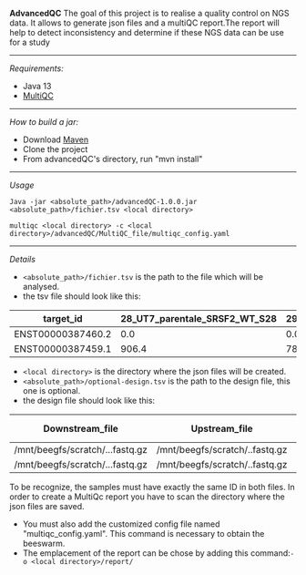 **AdvancedQC**
The goal of this project is to realise  a quality control on NGS data. It allows to generate json files and a multiQC report.The report will help to detect inconsistency and determine if these NGS data can be use for a study

--------
*Requirements:*
- Java 13
- [MultiQC](https://github.com/ewels/MultiQC)
-------
*How to build a jar:*
- Download [Maven](https://maven.apache.org/download.cgi)
- Clone the project
- From advancedQC's directory, run "mvn install"

------
*Usage*

`Java -jar <absolute_path>/advancedQC-1.0.0.jar <absolute_path>/fichier.tsv <local directory>`

`multiqc <local directory> -c <local directory>/advancedQC/MultiQC_file/multiqc_config.yaml`

-------
*Details*
- `<absolute_path>/fichier.tsv` is the path to the file which will be analysed.
- the tsv file should look like this:  

 target_id	|28_UT7_parentale_SRSF2_WT_S28| 29_UT7_parentale_SRSF2_WT_S29
 ----------|------------------------------|-----------------------------
 ENST00000387460.2|	0.0|	0.0
 ENST00000387459.1|	906.4	|786.8710000000001

- `<local directory>` is the directory where the json files will be created.
- `<absolute_path>/optional-design.tsv` is the path to the design file, this one is optional.
- the design file should look like this:

Downstream_file|	Upstream_file	|Sample_id	|Design 1|	Design 2
---------------|---------------|----------|--------|---------
/mnt/beegfs/scratch/...fastq.gz	|/mnt/beegfs/scratch/..fastq.gz|	28_UT7_parentale_SRSF2_WT_S28|	S1 |	T1 	
/mnt/beegfs/scratch/...fastq.gz	|/mnt/beegfs/scratch/..fastq.gz|	29_UT7_parentale_SRSF2_WT_S29|	S2	| T2 	

To be recognize, the samples must have exactly the same ID in both files.
In order to create a MultiQc report you have to scan the directory where the json files are saved.
- You must also add the customized config file named "multiqc_config.yaml". This command is necessary to obtain the beeswarm.
- The emplacement of the report can be chose by adding this command:`-o <local directory>/report/`

